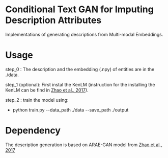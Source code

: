 # Conditional Text GAN for Imputing Description Attributes

Implementations of generating descriptions from Multi-modal Embeddings.

# Usage

step_0 : The description and the embedding (.npy) of entities are in the ./data. <br /> 

step_1 (optional): First instal the KenLM (instruction for the installing the KenLM can be find in [Zhao et al., 2017](https://github.com/jakezhaojb/ARAE)). <br />

step_2 : train the model using: <br />
 + python train.py --data_path ./data --save_path ./output



# Dependency

The description generation is based on ARAE-GAN model from [Zhao et al., 2017](https://github.com/jakezhaojb/ARAE)
